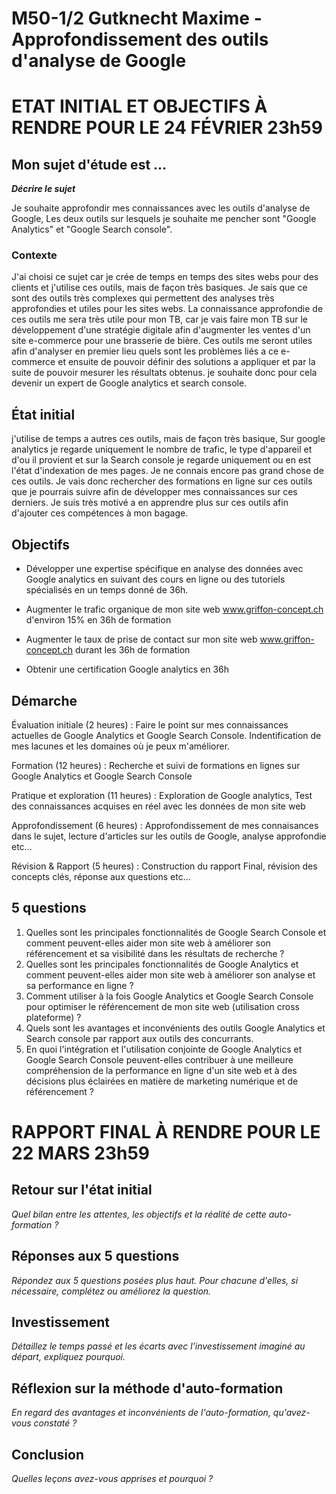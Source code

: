 # M50-1/2 Gutknecht Maxime - Approfondissement des outils d'analyse de Google

# ETAT INITIAL ET OBJECTIFS À RENDRE POUR LE 24 FÉVRIER 23h59

## Mon sujet d'étude est ...

**_Décrire le sujet_**

Je souhaite approfondir mes connaissances avec les outils d'analyse de Google, Les deux outils sur lesquels je souhaite me pencher sont "Google Analytics" et "Google Search console".

### Contexte

J'ai choisi ce sujet car je crée de temps en temps des sites webs pour des clients et j'utilise ces outils, mais de façon très basiques. Je sais que ce sont des outils très complexes qui permettent des analyses très approfondies et utiles pour les sites webs. 
La connaissance approfondie de ces outils me sera très utile pour mon TB, car je vais faire mon TB sur le développement d'une stratégie digitale afin d'augmenter les ventes d'un site e-commerce pour une brasserie de bière. Ces outils me seront utiles afin d'analyser en premier lieu quels sont les problèmes liés a ce e-commerce et ensuite de pouvoir définir des solutions a appliquer et par la suite de pouvoir mesurer les résultats obtenus. je souhaite donc pour cela devenir un expert de Google analytics et search console.

## État initial

j'utilise de temps a autres ces outils, mais de façon très basique, Sur google analytics je regarde uniquement le nombre de trafic, le type d'appareil et d'ou il provient et sur la Search console je regarde uniquement ou en est l'état d'indexation de mes pages. Je ne connais encore pas grand chose de ces outils. Je vais donc rechercher des formations en ligne sur ces outils que je pourrais suivre afin de développer mes connaissances sur ces derniers. Je suis très motivé a en apprendre plus sur ces outils afin d'ajouter ces compétences à mon bagage.

## Objectifs

- Développer une expertise spécifique en analyse des données avec Google analytics en suivant des cours en ligne ou des tutoriels spécialisés en un temps donné de 36h.

- Augmenter le trafic organique de mon site web www.griffon-concept.ch d'environ 15% en 36h de formation

- Augmenter le taux de prise de contact sur mon site web www.griffon-concept.ch durant les 36h de formation

- Obtenir une certification Google analytics en 36h

## Démarche

Évaluation initiale (2 heures) : Faire le point sur mes connaissances actuelles de Google Analytics et Google Search Console. Indentification de mes lacunes et les domaines où je peux m'améliorer.

Formation (12 heures) : Recherche et suivi de formations en lignes sur Google Analytics et Google Search Console

Pratique et exploration (11 heures) : Exploration de Google analytics, Test des connaissances acquises en réel avec les données de mon site web

Approfondissement (6 heures) : Approfondissement de mes connaisances dans le sujet, lecture d'articles sur les outils de Google, analyse approfondie etc...

Révision & Rapport (5 heures) : Construction du rapport Final, révision des concepts clés, réponse aux questions etc...

## 5 questions

1. Quelles sont les principales fonctionnalités de Google Search Console et comment peuvent-elles aider mon site web à améliorer son référencement et sa visibilité dans les résultats de recherche ?
2. Quelles sont les principales fonctionnalités de Google Analytics et comment peuvent-elles aider mon site web à améliorer son analyse et sa performance en ligne ?
3. Comment utiliser à la fois Google Analytics et Google Search Console pour optimiser le référencement de mon site web (utilisation cross plateforme) ?
4. Quels sont les avantages et inconvénients des outils Google Analytics et Search console par rapport aux outils des concurrants.
5. En quoi l'intégration et l'utilisation conjointe de Google Analytics et Google Search Console peuvent-elles contribuer à une meilleure compréhension de la performance en ligne d'un site web et à des décisions plus éclairées en matière de marketing numérique et de référencement ?

# RAPPORT FINAL À RENDRE POUR LE 22 MARS 23h59

## Retour sur l'état initial

_Quel bilan entre les attentes, les objectifs et la réalité de cette auto-formation ?_

## Réponses aux 5 questions

_Répondez aux 5 questions posées plus haut. Pour chacune d'elles, si nécessaire, complétez ou améliorez la question._

## Investissement

_Détaillez le temps passé et les écarts avec l'investissement imaginé au départ, expliquez pourquoi._

## Réflexion sur la méthode d'auto-formation

_En regard des avantages et inconvénients de l'auto-formation, qu'avez-vous constaté ?_

## Conclusion

_Quelles leçons avez-vous apprises et pourquoi ?_
